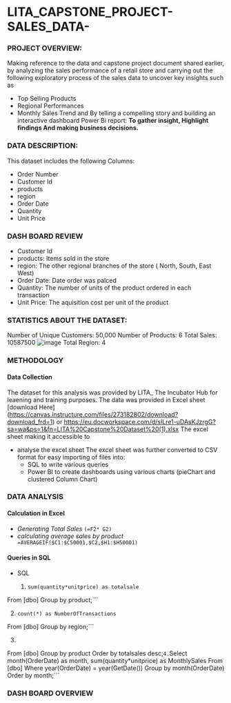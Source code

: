 # LITA_CAPSTONE_PROJECT-SALES_DATA-

### PROJECT OVERVIEW:
Making reference to the data and capstone project document shared earlier, by analyzing the sales performance of a retail store and carrying out the following exploratory process of the sales data to uncover key insights such as
- Top Selling Products
- Regional Performances
- Monthly Sales Trend and
By telling a compelling story and building an interactive dashboard Power Bi report: **To gather insight, Highlight findings And making business decisions.**

### DATA DESCRIPTION:
This dataset includes the following Columns:
- Order Number
- Customer Id
- products
- region
- Order Date
- Quantity
- Unit Price
  
### DASH BOARD REVIEW
- Customer Id
- products: Items sold in the store
- region: The other regional branches of the store ( North, South, East West) 
- Order Date: Date order was palced
- Quantity: The number of units of the product ordered in each transaction
- Unit Price: The aquisition cost per unit of the product

### STATISTICS ABOUT THE DATASET:
Number of Unique Customers: 50,000
Number of Products: 6
Total Sales: 10587500 ![image](https://github.com/user-attachments/assets/e260abe1-8773-4574-ac85-2f3f97b30e34)
Total Region: 4 

### METHODOLOGY

#### Data Collection
The dataset for this analysis was provided by LITA_ The Incubator Hub for leaening and training purposes. The data was provided in Excel sheet [download Here] (https://canvas.instructure.com/files/273182802/download?download_frd=1) or https://eu.docworkspace.com/d/sILre1-uDAsKJzrgG?sa=wa&ps=1&fn=LITA%20Capstone%20Dataset%20(1).xlsx
 The excel sheet making it accessible to 
- analyse the excel sheet
  The excel sheet was further converted to CSV format for easy importing of files into:
  - SQL to write various queries
  - Power BI to create dashboards using various charts (pieChart and clustered Column Chart)

### DATA ANALYSIS

#### Calculation in Excel
- *Generating Total Sales* ```(=F2* G2)```
- *calculating average sales by product* 
``` =AVERAGEIF($C1:$C50001,$C2,$H1:$H50001)```
#### Queries in SQL
- SQL
  1. ```Select product,
     sum(quantity*unitprice) as totalsale
 From [dbo]
 Group by product;```
 
  2. ```Select region,
     count(*) as NumberOfTransactions
From [dbo]
Group by region;```

3. ```select top 1 product, sum(quantity*unitprice) as totalsales
From [dbo]
Group by product
Order by totalsales desc;```
4. ```Select month(OrderDate) as month, sum(quantity*unitprice) as MonthlySales
From [dbo]
Where year(OrderDate) = year(GetDate())
Group by month(OrderDate)
Order by month;```

 


### DASH BOARD OVERVIEW
